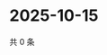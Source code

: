 # 2025-10-15

共 0 条

<!-- BEGIN ZHIHUVIDEO -->
<!-- 最后更新时间 Wed Oct 15 2025 07:11:13 GMT+0800 (China Standard Time) -->

<!-- END ZHIHUVIDEO -->
